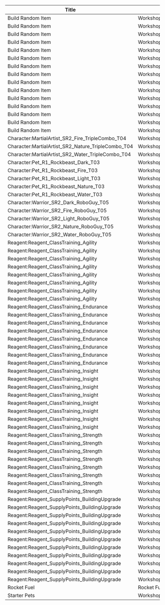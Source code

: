 | Title | Dev Name | Item Granted | Quantity | Currency | Currency Sub Type | Price |
| ----- | -------- | ------------ | -------- | -------- | ----------------- | ----- |
| Build Random Item | Workshop.L01.Page01.BuildRandomItem.01 |  | 1 | Other | LaborPoints | 0 |
| Build Random Item | Workshop.L03.Page01.BuildRandomItem.02 |  | 1 | Other | LaborPoints | 50 |
| Build Random Item | Workshop.L05.Page01.BuildRandomItem.03 |  | 2 | Other | LaborPoints | 50 |
| Build Random Item | Workshop.L07.Page01.BuildRandomItem.04 |  | 3 | Other | LaborPoints | 50 |
| Build Random Item | Workshop.L10.Page01.BuildRandomItem.05 |  | 4 | Other | LaborPoints | 50 |
| Build Random Item | Workshop.L12.Page01.BuildRandomItem.06 |  | 5 | Other | LaborPoints | 50 |
| Build Random Item | Workshop.L14.Page01.BuildRandomItem.07 |  | 6 | Other | LaborPoints | 50 |
| Build Random Item | Workshop.L16.Page01.BuildRandomItem.08 |  | 7 | Other | LaborPoints | 50 |
| Build Random Item | Workshop.L18.Page01.BuildRandomItem.09 |  | 8 | Other | LaborPoints | 50 |
| Build Random Item | Workshop.L20.Page01.BuildRandomItem.10 |  | 9 | Other | LaborPoints | 50 |
| Build Random Item | Workshop.L22.Page01.BuildRandomItem.11 |  | 10 | Other | LaborPoints | 50 |
| Build Random Item | Workshop.L24.Page01.BuildRandomItem.12 |  | 11 | Other | LaborPoints | 50 |
| Build Random Item | Workshop.L26.Page01.BuildRandomItem.13 |  | 12 | Other | LaborPoints | 50 |
| Build Random Item | Workshop.L28.Page01.BuildRandomItem.14 |  | 13 | Other | LaborPoints | 50 |
| Build Random Item | Workshop.L30.Page01.BuildRandomItem.15 |  | 14 | Other | LaborPoints | 50 |
| Character:MartialArtist_SR2_Fire_TripleCombo_T04 | Workshop.L01.Page01.BuildWCHero.01 | Character:MartialArtist_SR2_Fire_TripleCombo_T04 | -1 | GameItem | Reagent:Reagent_WC_Hero_TripleCombo | 100 |
| Character:MartialArtist_SR2_Nature_TripleCombo_T04 | Workshop.L01.Page01.BuildWCHero.02 | Character:MartialArtist_SR2_Nature_TripleCombo_T04 | -1 | GameItem | Reagent:Reagent_WC_Hero_TripleCombo | 100 |
| Character:MartialArtist_SR2_Water_TripleCombo_T04 | Workshop.L01.Page01.BuildWCHero.03 | Character:MartialArtist_SR2_Water_TripleCombo_T04 | -1 | GameItem | Reagent:Reagent_WC_Hero_TripleCombo | 100 |
| Character:Pet_R1_Rockbeast_Dark_T03 | Workshop.L01.Page01.BuildRockbeast.01 | Character:Pet_R1_Rockbeast_Dark_T03 | -1 | GameItem | Reagent:Reagent_Pet_Rockbeast | 1 |
| Character:Pet_R1_Rockbeast_Fire_T03 | Workshop.L01.Page01.BuildRockbeast.02 | Character:Pet_R1_Rockbeast_Fire_T03 | -1 | GameItem | Reagent:Reagent_Pet_Rockbeast | 1 |
| Character:Pet_R1_Rockbeast_Light_T03 | Workshop.L01.Page01.BuildRockbeast.03 | Character:Pet_R1_Rockbeast_Light_T03 | -1 | GameItem | Reagent:Reagent_Pet_Rockbeast | 1 |
| Character:Pet_R1_Rockbeast_Nature_T03 | Workshop.L01.Page01.BuildRockbeast.04 | Character:Pet_R1_Rockbeast_Nature_T03 | -1 | GameItem | Reagent:Reagent_Pet_Rockbeast | 1 |
| Character:Pet_R1_Rockbeast_Water_T03 | Workshop.L01.Page01.BuildRockbeast.05 | Character:Pet_R1_Rockbeast_Water_T03 | -1 | GameItem | Reagent:Reagent_Pet_Rockbeast | 1 |
| Character:Warrior_SR2_Dark_RoboGuy_T05 | Workshop.L01.Page01.BuildRxT.01 | Character:Warrior_SR2_Dark_RoboGuy_T05 | -1 | GameItem | Reagent:Reagent_RXT_Parts_Small | 100 |
| Character:Warrior_SR2_Fire_RoboGuy_T05 | Workshop.L01.Page01.BuildRxT.02 | Character:Warrior_SR2_Fire_RoboGuy_T05 | -1 | GameItem | Reagent:Reagent_RXT_Parts_Small | 100 |
| Character:Warrior_SR2_Light_RoboGuy_T05 | Workshop.L01.Page01.BuildRxT.03 | Character:Warrior_SR2_Light_RoboGuy_T05 | -1 | GameItem | Reagent:Reagent_RXT_Parts_Small | 100 |
| Character:Warrior_SR2_Nature_RoboGuy_T05 | Workshop.L01.Page01.BuildRxT.04 | Character:Warrior_SR2_Nature_RoboGuy_T05 | -1 | GameItem | Reagent:Reagent_RXT_Parts_Small | 100 |
| Character:Warrior_SR2_Water_RoboGuy_T05 | Workshop.L01.Page01.BuildRxT.05 | Character:Warrior_SR2_Water_RoboGuy_T05 | -1 | GameItem | Reagent:Reagent_RXT_Parts_Small | 100 |
| Reagent:Reagent_ClassTraining_Agility | Workshop.Page01.ClassTraining.01 | Reagent:Reagent_ClassTraining_Agility | 1 | GameItem | Reagent:Reagent_Misc_ShadowEssence | 1 |
| Reagent:Reagent_ClassTraining_Agility | Workshop.Page01.ClassTraining.02 | Reagent:Reagent_ClassTraining_Agility | 1 | GameItem | Reagent:Reagent_Misc_ShadowEssence | 2 |
| Reagent:Reagent_ClassTraining_Agility | Workshop.Page01.ClassTraining.03 | Reagent:Reagent_ClassTraining_Agility | 1 | GameItem | Reagent:Reagent_Misc_ShadowEssence | 3 |
| Reagent:Reagent_ClassTraining_Agility | Workshop.Page01.ClassTraining.04 | Reagent:Reagent_ClassTraining_Agility | 1 | GameItem | Reagent:Reagent_Misc_ShadowEssence | 4 |
| Reagent:Reagent_ClassTraining_Agility | Workshop.Page01.ClassTraining.05 | Reagent:Reagent_ClassTraining_Agility | 1 | GameItem | Reagent:Reagent_Misc_ShadowEssence | 4 |
| Reagent:Reagent_ClassTraining_Agility | Workshop.Page01.ClassTraining.06 | Reagent:Reagent_ClassTraining_Agility | 1 | GameItem | Reagent:Reagent_Misc_ShadowEssence | 4 |
| Reagent:Reagent_ClassTraining_Agility | Workshop.Page01.ClassTraining.07 | Reagent:Reagent_ClassTraining_Agility | 1 | GameItem | Reagent:Reagent_Misc_ShadowEssence | 5 |
| Reagent:Reagent_ClassTraining_Agility | Workshop.Page01.ClassTraining.08 | Reagent:Reagent_ClassTraining_Agility | 1 | GameItem | Reagent:Reagent_Misc_ShadowEssence | 5 |
| Reagent:Reagent_ClassTraining_Endurance | Workshop.Page01.ClassTraining.09 | Reagent:Reagent_ClassTraining_Endurance | 1 | GameItem | Reagent:Reagent_Misc_ShadowEssence | 1 |
| Reagent:Reagent_ClassTraining_Endurance | Workshop.Page01.ClassTraining.10 | Reagent:Reagent_ClassTraining_Endurance | 1 | GameItem | Reagent:Reagent_Misc_ShadowEssence | 2 |
| Reagent:Reagent_ClassTraining_Endurance | Workshop.Page01.ClassTraining.11 | Reagent:Reagent_ClassTraining_Endurance | 1 | GameItem | Reagent:Reagent_Misc_ShadowEssence | 3 |
| Reagent:Reagent_ClassTraining_Endurance | Workshop.Page01.ClassTraining.12 | Reagent:Reagent_ClassTraining_Endurance | 1 | GameItem | Reagent:Reagent_Misc_ShadowEssence | 4 |
| Reagent:Reagent_ClassTraining_Endurance | Workshop.Page01.ClassTraining.13 | Reagent:Reagent_ClassTraining_Endurance | 1 | GameItem | Reagent:Reagent_Misc_ShadowEssence | 4 |
| Reagent:Reagent_ClassTraining_Endurance | Workshop.Page01.ClassTraining.14 | Reagent:Reagent_ClassTraining_Endurance | 1 | GameItem | Reagent:Reagent_Misc_ShadowEssence | 4 |
| Reagent:Reagent_ClassTraining_Endurance | Workshop.Page01.ClassTraining.15 | Reagent:Reagent_ClassTraining_Endurance | 1 | GameItem | Reagent:Reagent_Misc_ShadowEssence | 5 |
| Reagent:Reagent_ClassTraining_Endurance | Workshop.Page01.ClassTraining.16 | Reagent:Reagent_ClassTraining_Endurance | 1 | GameItem | Reagent:Reagent_Misc_ShadowEssence | 5 |
| Reagent:Reagent_ClassTraining_Insight | Workshop.Page01.ClassTraining.17 | Reagent:Reagent_ClassTraining_Insight | 1 | GameItem | Reagent:Reagent_Misc_ShadowEssence | 1 |
| Reagent:Reagent_ClassTraining_Insight | Workshop.Page01.ClassTraining.18 | Reagent:Reagent_ClassTraining_Insight | 1 | GameItem | Reagent:Reagent_Misc_ShadowEssence | 2 |
| Reagent:Reagent_ClassTraining_Insight | Workshop.Page01.ClassTraining.19 | Reagent:Reagent_ClassTraining_Insight | 1 | GameItem | Reagent:Reagent_Misc_ShadowEssence | 3 |
| Reagent:Reagent_ClassTraining_Insight | Workshop.Page01.ClassTraining.20 | Reagent:Reagent_ClassTraining_Insight | 1 | GameItem | Reagent:Reagent_Misc_ShadowEssence | 4 |
| Reagent:Reagent_ClassTraining_Insight | Workshop.Page01.ClassTraining.21 | Reagent:Reagent_ClassTraining_Insight | 1 | GameItem | Reagent:Reagent_Misc_ShadowEssence | 4 |
| Reagent:Reagent_ClassTraining_Insight | Workshop.Page01.ClassTraining.22 | Reagent:Reagent_ClassTraining_Insight | 1 | GameItem | Reagent:Reagent_Misc_ShadowEssence | 4 |
| Reagent:Reagent_ClassTraining_Insight | Workshop.Page01.ClassTraining.23 | Reagent:Reagent_ClassTraining_Insight | 1 | GameItem | Reagent:Reagent_Misc_ShadowEssence | 5 |
| Reagent:Reagent_ClassTraining_Insight | Workshop.Page01.ClassTraining.24 | Reagent:Reagent_ClassTraining_Insight | 1 | GameItem | Reagent:Reagent_Misc_ShadowEssence | 5 |
| Reagent:Reagent_ClassTraining_Strength | Workshop.Page01.ClassTraining.25 | Reagent:Reagent_ClassTraining_Strength | 1 | GameItem | Reagent:Reagent_Misc_ShadowEssence | 1 |
| Reagent:Reagent_ClassTraining_Strength | Workshop.Page01.ClassTraining.26 | Reagent:Reagent_ClassTraining_Strength | 1 | GameItem | Reagent:Reagent_Misc_ShadowEssence | 2 |
| Reagent:Reagent_ClassTraining_Strength | Workshop.Page01.ClassTraining.27 | Reagent:Reagent_ClassTraining_Strength | 1 | GameItem | Reagent:Reagent_Misc_ShadowEssence | 3 |
| Reagent:Reagent_ClassTraining_Strength | Workshop.Page01.ClassTraining.28 | Reagent:Reagent_ClassTraining_Strength | 1 | GameItem | Reagent:Reagent_Misc_ShadowEssence | 4 |
| Reagent:Reagent_ClassTraining_Strength | Workshop.Page01.ClassTraining.29 | Reagent:Reagent_ClassTraining_Strength | 1 | GameItem | Reagent:Reagent_Misc_ShadowEssence | 4 |
| Reagent:Reagent_ClassTraining_Strength | Workshop.Page01.ClassTraining.30 | Reagent:Reagent_ClassTraining_Strength | 1 | GameItem | Reagent:Reagent_Misc_ShadowEssence | 4 |
| Reagent:Reagent_ClassTraining_Strength | Workshop.Page01.ClassTraining.31 | Reagent:Reagent_ClassTraining_Strength | 1 | GameItem | Reagent:Reagent_Misc_ShadowEssence | 5 |
| Reagent:Reagent_ClassTraining_Strength | Workshop.Page01.ClassTraining.32 | Reagent:Reagent_ClassTraining_Strength | 1 | GameItem | Reagent:Reagent_Misc_ShadowEssence | 5 |
| Reagent:Reagent_SupplyPoints_BuildingUpgrade | Workshop.L07.Page01.BuildingMaterials.01 | Reagent:Reagent_SupplyPoints_BuildingUpgrade | -1 | Other | LaborPoints | 200 |
| Reagent:Reagent_SupplyPoints_BuildingUpgrade | Workshop.L07.Page01.BuildingMaterials.02 | Reagent:Reagent_SupplyPoints_BuildingUpgrade | -1 | GameItem | Ore:Ore_Magicite | 10 |
| Reagent:Reagent_SupplyPoints_BuildingUpgrade | Workshop.L07.Page01.BuildingMaterials.03 | Reagent:Reagent_SupplyPoints_BuildingUpgrade | 1 | Other | LaborPoints | 100 |
| Reagent:Reagent_SupplyPoints_BuildingUpgrade | Workshop.L08.Page01.BuildingMaterials.04 | Reagent:Reagent_SupplyPoints_BuildingUpgrade | 2 | Other | LaborPoints | 100 |
| Reagent:Reagent_SupplyPoints_BuildingUpgrade | Workshop.L10.Page01.BuildingMaterials.05 | Reagent:Reagent_SupplyPoints_BuildingUpgrade | 3 | Other | LaborPoints | 100 |
| Reagent:Reagent_SupplyPoints_BuildingUpgrade | Workshop.L12.Page01.BuildingMaterials.06 | Reagent:Reagent_SupplyPoints_BuildingUpgrade | 4 | Other | LaborPoints | 100 |
| Reagent:Reagent_SupplyPoints_BuildingUpgrade | Workshop.L16.Page01.BuildingMaterials.07 | Reagent:Reagent_SupplyPoints_BuildingUpgrade | 5 | Other | LaborPoints | 100 |
| Reagent:Reagent_SupplyPoints_BuildingUpgrade | Workshop.L20.Page01.BuildingMaterials.08 | Reagent:Reagent_SupplyPoints_BuildingUpgrade | 6 | Other | LaborPoints | 100 |
| Reagent:Reagent_SupplyPoints_BuildingUpgrade | Workshop.L22.Page01.BuildingMaterials.09 | Reagent:Reagent_SupplyPoints_BuildingUpgrade | 7 | Other | LaborPoints | 100 |
| Reagent:Reagent_SupplyPoints_BuildingUpgrade | Workshop.L24.Page01.BuildingMaterials.10 | Reagent:Reagent_SupplyPoints_BuildingUpgrade | 8 | Other | LaborPoints | 100 |
| Reagent:Reagent_SupplyPoints_BuildingUpgrade | Workshop.L26.Page01.BuildingMaterials.11 | Reagent:Reagent_SupplyPoints_BuildingUpgrade | 9 | Other | LaborPoints | 100 |
| Rocket Fuel | Rocket Fuel (Ancient Factory) | StandIn:RocketFuel | 1 | Other | LaborPoints | 50 |
| Starter Pets | Workshop.L01.Page01.BuildStarterPets.01 | Giftbox:GB_StarterPets | 1 | Other | LaborPoints | 12 |
